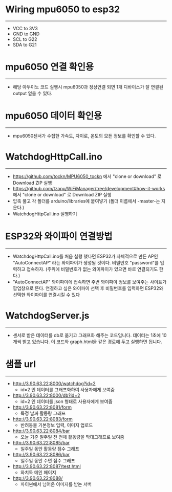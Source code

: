 # Wiring mpu6050 to esp32
---
- VCC to 3V3
- GND to GND
- SCL to G22
- SDA to G21

# mpu6050 연결 확인용
---
- 해당 아두이노 코드 실행시 mpu6050과 정상연결 되면 1개 디바이스가 잘 연결된 output 얻을 수 있다.

# mpu6050 데이터 확인용
---
- mpu6050센서가 수집한 가속도, 자이로, 온도의 모든 정보를 확인할 수 있다.

# WatchdogHttpCall.ino
---
-  https://github.com/tockn/MPU6050_tockn 에서 "clone or download" 로 Download ZIP 실행
-  https://github.com/tzapu/WiFiManager/tree/development#how-it-works 에서 "clone or download" 로 Download ZIP 실행
-  압축 풀고 각 폴더를 arduino/libraries에 붙여넣기 (폴더 이름에서 -master-는 지운다.)
-  WatchdogHttpCall.ino 실행하기

# ESP32와 와이파이 연결방법
---
- WatchdogHttpCall.ino를 처음 실행 했다면 ESP32가 자체적으로 만든 AP인 "AutoConnectAP" 라는 와이파이가 생성될 것이다. 비밀번호 "password"를 입력하고 접속하자. (주위에 비밀번호가 없는 와이파이가 있으면 바로 연결되기도 한다.)
- "AutoConnectAP" 와이파이에 접속하면 주변 와이파이 정보를 보여주는 사이트가 팝업창으로 뜬다. 연결하고 싶은 와이파이 선택 후 비밀번호를 입력하면 ESP32와 선택한 와이파이를 연결시킬 수 있다

# WatchdogServer.js
---
- 센서로 받은 데이터를 db로 옮기고 그래프화 해주는 코드입니다. 데이터는 1초에 10개씩 받고 있습니다. 이 코드와 graph.html을 같은 경로에 두고 실행하면 됩니다.

# 샘플 url
---
- http://3.90.63.22:8000/watchdog?id=2  
  - id=2 인 데이터를 그래프화하여 사용자에게 보여줌
- http://3.90.63.22:8000/db?id=2
  - id=2 인 데이터를 json 형태로 사용자에게 보여줌
- http://3.90.63.22:8081/form
  - 특정 날짜 활동량 그래프
- http://3.90.63.22:8083/form
  - 반려동물 기본정보 입력, 이미지 업로드
- http://3.90.63.22:8084/bar
  - 오늘 기준 일주일 전 전체 활동량을 막대그래프로 보여줌
- http://3.90.63.22:8085/bar
  - 일주일 동안 활동량 점수 그래프
- http://3.90.63.22:8086/bar
  - 일주일 동안 수면 점수 그래프
- http://3.90.63.22:8087/test.html
  - 와치독 메인 페이지
- http://3.90.63.22:8088/
  - 파이썬에서 넘어온 이미지를 받는 서버
